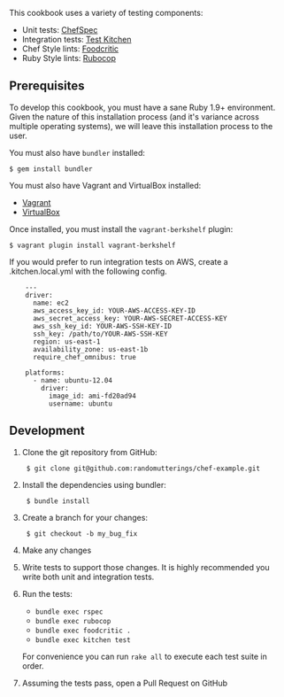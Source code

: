 This cookbook uses a variety of testing components:

- Unit tests: [ChefSpec](https://github.com/acrmp/chefspec)
- Integration tests: [Test Kitchen](https://github.com/opscode/test-kitchen)
- Chef Style lints: [Foodcritic](https://github.com/acrmp/foodcritic)
- Ruby Style lints: [Rubocop](https://github.com/bbatsov/rubocop)


Prerequisites
-------------
To develop this cookbook, you must have a sane Ruby 1.9+ environment. Given the nature of this installation process (and it's variance across multiple operating systems), we will leave this installation process to the user.

You must also have `bundler` installed:

    $ gem install bundler

You must also have Vagrant and VirtualBox installed:

- [Vagrant](https://vagrantup.com)
- [VirtualBox](https://virtualbox.org)

Once installed, you must install the `vagrant-berkshelf` plugin:

    $ vagrant plugin install vagrant-berkshelf

If you would prefer to run integration tests on AWS, create a .kitchen.local.yml with the following config.

        ---
        driver:
          name: ec2
          aws_access_key_id: YOUR-AWS-ACCESS-KEY-ID
          aws_secret_access_key: YOUR-AWS-SECRET-ACCESS-KEY
          aws_ssh_key_id: YOUR-AWS-SSH-KEY-ID
          ssh_key: /path/to/YOUR-AWS-SSH-KEY
          region: us-east-1
          availability_zone: us-east-1b
          require_chef_omnibus: true

        platforms:
          - name: ubuntu-12.04
            driver:
              image_id: ami-fd20ad94
              username: ubuntu


Development
-----------
1. Clone the git repository from GitHub:

        $ git clone git@github.com:randomutterings/chef-example.git

2. Install the dependencies using bundler:

        $ bundle install

3. Create a branch for your changes:

        $ git checkout -b my_bug_fix

4. Make any changes
5. Write tests to support those changes. It is highly recommended you write both unit and integration tests.
6. Run the tests:
    - `bundle exec rspec`
    - `bundle exec rubocop`
    - `bundle exec foodcritic .`
    - `bundle exec kitchen test`

    For convenience you can run `rake all` to execute each test suite in order.

7. Assuming the tests pass, open a Pull Request on GitHub
